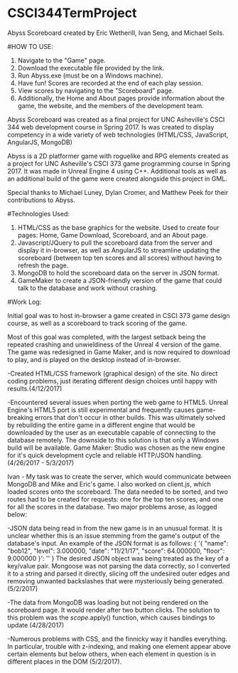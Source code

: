 # CSCI344TermProject

Abyss Scoreboard created by Eric Wetherill, Ivan Seng, and Michael Seils.

#HOW TO USE:
1) Navigate to the "Game" page.
2) Download the executable file provided by the link.
3) Run Abyss.exe (must be on a Windows machine).
4) Have fun! Scores are recorded at the end of each play session.
5) View scores by navigating to the "Scoreboard" page.
6) Additionally, the Home and About pages provide information about the game, the website, and the members of the development team.

Abyss Scoreboard was created as a final project for UNC Asheville's CSCI 344 web development course in Spring 2017. Is was created to display competency in a wide variety of web technologies (HTML/CSS, JavaScript, AngularJS, MongoDB)
            
Abyss is a 2D platformer game with roguelike and RPG elements created as a project for UNC Asheville's CSCI 373 game programming course in Spring 2017. It was made in Unreal Engine 4 using C++. Additional tools as well as an additional build of the game were created alongside this project in GML.

Special thanks to Michael Luney, Dylan Cromer, and Matthew Peek for their contributions to Abyss.

#Technologies Used:
1) HTML/CSS as the base graphics for the website. Used to create four pages: Home, Game Download, Scoreboard, and an About page.
2) Javascript/JQuery to pull the scoreboard data from the server and display it in-browser, as well as AngularJS to streamline updating the scoreboard (between top ten scores and all scores) without having to refresh the page.
3) MongoDB to hold the scoreboard data on the server in JSON format.
4) GameMaker to create a JSON-friendly version of the game that could talk to the database and work without crashing.

#Work Log:

Initial goal was to host in-browser a game created in CSCI 373 game design course, as well as a scoreboard to track scoring of the game.

Most of this goal was completed, with the largest setback being the repeated crashing and unwieldiness of the Unreal 4 version of the game. The game was redesigned in Game Maker, and is now required to download to play, and is played on the desktop instead of in-browser.

-Created HTML/CSS framework (graphical design) of the site. No direct coding problems, just iterating different design choices until happy with results.(4/12/2017)

-Encountered several issues when porting the web game to HTML5. Unreal Engine's HTML5 port is still experimental and frequently causes game-breaking errors that don't occur in other builds. This was ultimately solved by rebuilding the entire game in a different engine that would be downloaded by the user as an executable capable of connecting to the database remotely. The downside to this solution is that only a Windows build will be available. Game Maker: Studio was chosen as the new engine for it's quick development cycle and reliable HTTP/JSON handling. (4/26/2017 - 5/3/2017)

Ivan - My task was to create the server, which would communicate between MongoDB and Mike and Eric's game. I also worked on client.js, which loaded scores onto the scoreboard. The data needed to be sorted, and two routes had to be created for requests: one for the top ten scores, and one for all the scores in the database. Two major problems arose, as logged below: 

-JSON data being read in from the new game is in an unusual format. It is unclear whether this is an issue stemming from the game's output of the database's input. An example of the JSON format is as follows:
{ '{ "name": "bob12", "level": 3.000000, "date": "11\/21\/17", "score": 64.000000, "floor": 9.000000 }': '' }
The desired JSON object was being treated as the key of a key/value pair. Mongoose was not parsing the data correctly, so I converted it to a string and parsed it directly, slicing off the undesired outer edges and removing unwanted backslashes that were mysteriously being generated. (5/2/2017)

-The data from MongoDB was loading but not being rendered on the scoreboard page. It would render after two button clicks. The solution to this problem was the $scope.$apply() function, which causes bindings to update (4/28/2017)

-Numerous problems with CSS, and the finnicky way it handles everything. In particular, trouble with z-indexing, and making one element appear above certain elements but below others, when each element in question is in different places in the DOM (5/2/2017).
